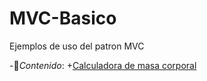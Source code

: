 # MVC-Basico
Ejemplos de uso del patron MVC

-:file_folder:_Contenido_:
  +[Calculadora de masa corporal](BS1.pdf)
